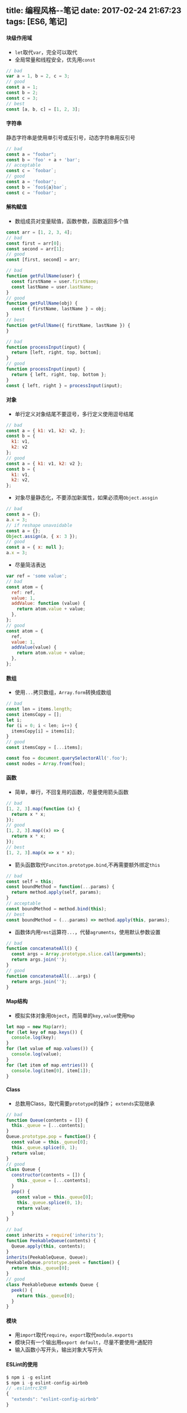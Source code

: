 title: 编程风格--笔记
date: 2017-02-24 21:67:23
tags: [ES6, 笔记]
---

#### 块级作用域

* `let`取代`var`，完全可以取代
* 全局常量和线程安全，优先用`const`

```js
// bad
var a = 1, b = 2, c = 3;
// good
const a = 1;
const b = 2;
const c = 3;
// best
const [a, b, c] = [1, 2, 3];
```
<!--more-->

#### 字符串

静态字符串是使用单引号或反引号，动态字符串用反引号

```js
// bad
const a = "foobar";
const b = 'foo' + a + 'bar';
// acceptable
const c = `foobar`;
// good
const a = 'foobar';
const b = `foo${a}bar`;
const c = 'foobar';
```

#### 解构赋值

* 数组成员对变量赋值，函数参数，函数返回多个值

```js
const arr = [1, 2, 3, 4];
// bad
const first = arr[0];
const second = arr[1];
// good
const [first, second] = arr;

// bad
function getFullName(user) {
  const firstName = user.firstName;
  const lastName = user.lastName;
}
// good
function getFullName(obj) {
  const { firstName, lastName } = obj;
}
// best
function getFullName({ firstName, lastName }) {
}

// bad
function processInput(input) {
  return [left, right, top, bottom];
}
// good
function processInput(input) {
  return { left, right, top, bottom };
}
const { left, right } = processInput(input);
```

#### 对象

* 单行定义对象结尾不要逗号，多行定义使用逗号结尾

```js
// bad
const a = { k1: v1, k2: v2, };
const b = {
  k1: v1,
  k2: v2
};
// good
const a = { k1: v1, k2: v2 };
const b = {
  k1: v1,
  k2: v2,
};
```

* 对象尽量静态化，不要添加新属性，如果必须用`Object.assgin`

```js
// bad
const a = {};
a.x = 3;
// if reshape unavoidable
const a = {};
Object.assign(a, { x: 3 });
// good
const a = { x: null };
a.x = 3;
```

* 尽量简洁表达

```js
var ref = 'some value';
// bad
const atom = {
  ref: ref,
  value: 1,
  addValue: function (value) {
    return atom.value + value;
  },
};
// good
const atom = {
  ref,
  value: 1,
  addValue(value) {
    return atom.value + value;
  },
};
```

#### 数组

* 使用`...`拷贝数组，`Array.form`转换成数组

```js
// bad
const len = items.length;
const itemsCopy = [];
let i;
for (i = 0; i < len; i++) {
  itemsCopy[i] = items[i];
}
// good
const itemsCopy = [...items];

const foo = document.querySelectorAll('.foo');
const nodes = Array.from(foo);
```

#### 函数

* 简单，单行，不回复用的函数，尽量使用箭头函数

```js
// bad
[1, 2, 3].map(function (x) {
  return x * x;
});
// good
[1, 2, 3].map((x) => {
  return x * x;
});
// best
[1, 2, 3].map(x => x * x);
```

* 箭头函数取代`Funciton.prototype.bind`,不再需要额外绑定`this`

```js
// bad
const self = this;
const boundMethod = function(...params) {
  return method.apply(self, params);
}
// acceptable
const boundMethod = method.bind(this);
// best
const boundMethod = (...params) => method.apply(this, params);
```

* 函数体内用`rest`运算符`...`，代替`agruments`，使用默认参数设置

```js
// bad
function concatenateAll() {
  const args = Array.prototype.slice.call(arguments);
  return args.join('');
}
// good
function concatenateAll(...args) {
  return args.join('');
}
```

#### Map结构

* 模拟实体对象用`Object`，而简单的`key,value`使用`Map`

```js
let map = new Map(arr);
for (let key of map.keys()) {
  console.log(key);
}
for (let value of map.values()) {
  console.log(value);
}
for (let item of map.entries()) {
  console.log(item[0], item[1]);
}
```

#### Class

* 总数用Class，取代需要`prototype`的操作； `extends`实现继承

```js
// bad
function Queue(contents = []) {
  this._queue = [...contents];
}
Queue.prototype.pop = function() {
  const value = this._queue[0];
  this._queue.splice(0, 1);
  return value;
}
// good
class Queue {
  constructor(contents = []) {
    this._queue = [...contents];
  }
  pop() {
    const value = this._queue[0];
    this._queue.splice(0, 1);
    return value;
  }
}

// bad
const inherits = require('inherits');
function PeekableQueue(contents) {
  Queue.apply(this, contents);
}
inherits(PeekableQueue, Queue);
PeekableQueue.prototype.peek = function() {
  return this._queue[0];
}
// good
class PeekableQueue extends Queue {
  peek() {
    return this._queue[0];
  }
}
```

#### 模块

* 用`import`取代`require`，`export`取代`module.exports`
* 模块只有一个输出用`export default`，尽量不要使用`*`通配符
* 输入函数小写开头，输出对象大写开头

#### ESLint的使用

```js
$ npm i -g eslint
$ npm i -g eslint-config-airbnb
// .eslintrc文件
{
  "extends": "eslint-config-airbnb"
}
```